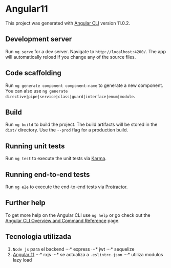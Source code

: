 # Angular11

This project was generated with [Angular CLI](https://github.com/angular/angular-cli) version 11.0.2.

## Development server

Run `ng serve` for a dev server. Navigate to `http://localhost:4200/`. The app will automatically reload if you change any of the source files.

## Code scaffolding

Run `ng generate component component-name` to generate a new component. You can also use `ng generate directive|pipe|service|class|guard|interface|enum|module`.

## Build

Run `ng build` to build the project. The build artifacts will be stored in the `dist/` directory. Use the `--prod` flag for a production build.

## Running unit tests

Run `ng test` to execute the unit tests via [Karma](https://karma-runner.github.io).

## Running end-to-end tests

Run `ng e2e` to execute the end-to-end tests via [Protractor](http://www.protractortest.org/).

## Further help

To get more help on the Angular CLI use `ng help` or go check out the [Angular CLI Overview and Command Reference](https://angular.io/cli) page.

## Tecnologia utilizada

1. `Node js` para el backend
⋅⋅⋅* express
⋅⋅⋅* jwt
⋅⋅⋅* sequelize
2. [Angular 11](https://angular.io/cli)
⋅⋅⋅* rxjs
⋅⋅⋅* se actualiza a `.eslintrc.json`
⋅⋅⋅* utiliza modulos lazy load

